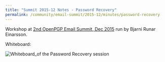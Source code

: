 ```yaml
---
title: "Summit 2015-12 Notes - Password Recovery"
permalink: /community/email-summit/2015-12/minutes/password-recovery
---
```


Workshop at [2nd OpenPGP Email Summit, Dec 2015](..) run by Bjarni
Runar Einarsson.

Whiteboard:

![Whiteboard_of the Password Recovery session](../Whiteboard_PasswordRecovery.png)
